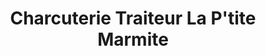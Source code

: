 ---
title: "Charcuterie Traiteur La P'tite Marmite"
url: /estrees-saint-denis/charcuterie-traiteur-la-ptite-marmite/
shop: Metzgerei
---